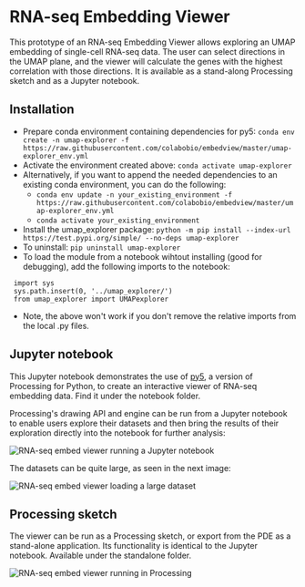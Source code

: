 # RNA-seq Embedding Viewer

This prototype of an RNA-seq Embedding Viewer allows exploring an UMAP embedding of single-cell RNA-seq data. The user can select directions in the UMAP plane, and the viewer will calculate the genes with the highest correlation with those directions. It is available as a stand-along Processing sketch and as a Jupyter notebook.


## Installation
- Prepare conda environment containing dependencies for py5:
  ```conda env create -n umap-explorer -f https://raw.githubusercontent.com/colabobio/embedview/master/umap-explorer_env.yml```
- Activate the environment created above:
  ```conda activate umap-explorer```
- Alternatively, if you want to append the needed dependencies to an existing conda environment, you can do the following:
   -  ```conda env update -n your_existing_environment -f https://raw.githubusercontent.com/colabobio/embedview/master/umap-explorer_env.yml```
   -  ```conda activate your_existing_environment```
- Install the umap_explorer package:
  ```python -m pip install --index-url https://test.pypi.org/simple/ --no-deps umap-explorer```
- To uninstall:
  ```pip uninstall umap-explorer```
- To load the module from a notebook wihtout installing (good for debugging), add the following imports to the notebook:

```
 import sys
 sys.path.insert(0, '../umap_explorer/')
 from umap_explorer import UMAPexplorer
  ```
- Note, the above won't work if you don't remove the relative imports from the local .py files.

## Jupyter notebook

This Jupyter notebook demonstrates the use of [py5](http://py5.ixora.io/), a version of Processing for Python, to create an interactive viewer of RNA-seq embedding data. Find it under the notebook folder.

Processing's drawing API and engine can be run from a Jupyter notebook to enable users explore their datasets and then bring the results of their exploration directly into the notebook for further analysis:

![RNA-seq embed viewer running a Jupyter notebook](extras/images/jupyter_screenshot1.jpg)

The datasets can be quite large, as seen in the next image:

![RNA-seq embed viewer loading a large dataset](extras/images/jupyter_screenshot2.jpg)

## Processing sketch

The viewer can be run as a Processing sketch, or export from the PDE as a stand-alone application. Its functionality is identical to the Jupyter notebook. Available under the standalone folder.

![RNA-seq embed viewer running in Processing](extras/images/processing_screenshot.jpg)
